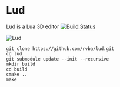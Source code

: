 # Lud 

Lud is a Lua 3D editor [![Build Status](https://travis-ci.org/rvba/lud.svg?branch=master)](https://travis-ci.org/rvba/lud)

![Lud](http://rvba.fr/lud.jpg)

```
git clone https://github.com/rvba/lud.git
cd lud
git submodule update --init --recursive
mkdir build
cd build
cmake ..
make
```
